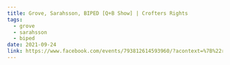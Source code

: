 ```yaml
---
title: Grove, Sarahsson, BIPED [Q+B Show] | Crofters Rights
tags:
  - grove
  - sarahsson
  - biped
date: 2021-09-24
link: https://www.facebook.com/events/793812614593960/?acontext=%7B%22ref%22%3A%2252%22%2C%22action_history%22%3A%22[%7B%5C%22surface%5C%22%3A%5C%22share_link%5C%22%2C%5C%22mechanism%5C%22%3A%5C%22share_link%5C%22%2C%5C%22extra_data%5C%22%3A%7B%5C%22invite_link_id%5C%22%3A1786528128182880%7D%7D]%22%7D
---
```

